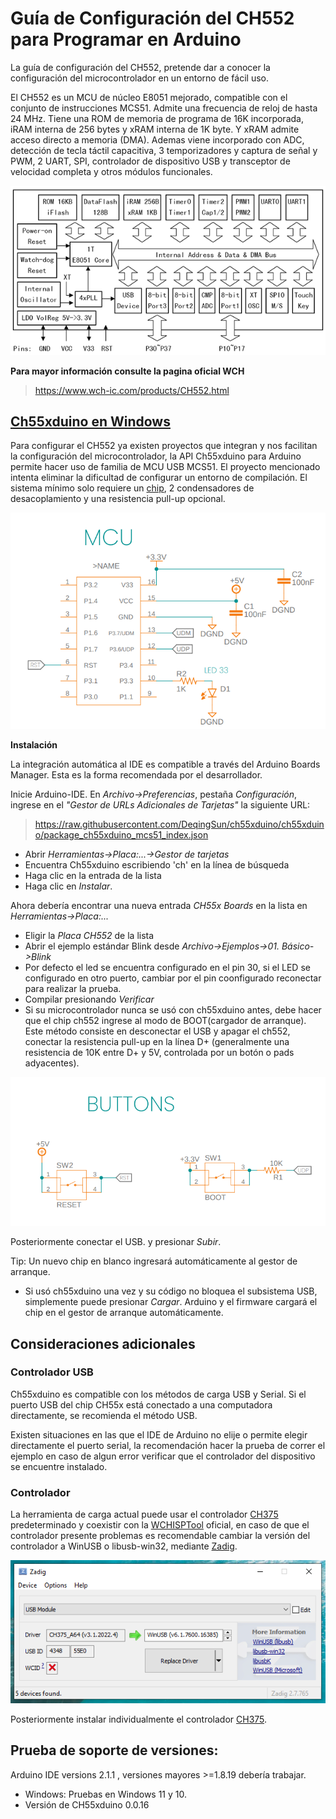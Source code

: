 

# Guía de Configuración del CH552 para Programar en Arduino

La guía de configuración del CH552, pretende dar a conocer la configuración del microcontrolador en un entorno de fácil uso. 

El CH552 es un MCU de núcleo E8051 mejorado, compatible con el conjunto de instrucciones MCS51. Admite una frecuencia de reloj de hasta 24 MHz. Tiene una ROM de memoria de programa de 16K incorporada, iRAM interna de 256 bytes y xRAM interna de 1K byte. Y xRAM admite acceso directo a memoria (DMA). Ademas viene incorporado con  ADC, detección de tecla táctil capacitiva, 3 temporizadores y captura de señal y PWM, 2 UART, SPI, controlador de dispositivo USB y transceptor de velocidad completa y otros módulos funcionales.


![systemblockdiagram](/img/systemblockdiagram.png)


**Para mayor información consulte la pagina oficial  WCH**
>https://www.wch-ic.com/products/CH552.html


## [Ch55xduino en Windows](https://github.com/DeqingSun/ch55xduino/tree/ch55xduino)
Para configurar el CH552 ya existen proyectos que integran y nos facilitan la configuración del microcontrolador, la API Ch55xduino para Arduino permite hacer uso de familia de MCU USB MCS51. El proyecto mencionado intenta eliminar la dificultad de configurar un entorno de compilación. El sistema mínimo solo requiere un [chip](https://github.com/UNIT-Electronics/CH552-en-Arduino/blob/main/hardware/CH552G%20Basic%20configuration.pdf), 2 condensadores de desacoplamiento y una resistencia pull-up opcional. 

![basic_mount](/img/basic_mount.png)

**Instalación**

La integración automática al IDE es compatible a través del Arduino Boards Manager. Esta es la forma recomendada por el desarrollador.

Inicie Arduino-IDE. En *Archivo->Preferencias*, pestaña *Configuración*, ingrese en el *"Gestor de URLs Adicionales de Tarjetas"* la siguiente URL:

> https://raw.githubusercontent.com/DeqingSun/ch55xduino/ch55xduino/package_ch55xduino_mcs51_index.json

* Abrir *Herramientas->Placa:...->Gestor de tarjetas*
* Encuentra Ch55xduino escribiendo 'ch' en la línea de búsqueda
* Haga clic en la entrada de la lista
* Haga clic en *Instalar*.

Ahora debería encontrar una nueva entrada *CH55x Boards* en la lista en
*Herramientas->Placa:...*

* Eligir la *Placa CH552* de la lista
* Abrir el ejemplo estándar Blink desde *Archivo->Ejemplos->01. Básico->Blink*
* Por defecto el led se encuentra configurado en el pin 30, si el LED se configurado en otro puerto, cambiar por el pin coonfigurado reconectar para realizar la prueba.
* Compilar presionando *Verificar*
* Si su microcontrolador nunca se usó con ch55xduino antes, debe hacer que el chip ch552 ingrese al modo de BOOT(cargador de arranque). Este método consiste en desconectar el USB y apagar el ch552, conectar la resistencia pull-up en la línea D+ (generalmente una resistencia de 10K entre D+ y 5V, controlada por un botón o pads adyacentes).

![buttons_leds](/img/button_leds.png)

 Posteriormente conectar el USB. y presionar *Subir*. 

Tip: Un nuevo chip en blanco ingresará automáticamente al gestor de arranque.

* Si usó ch55xduino una vez y su código no bloquea el subsistema USB, simplemente puede presionar *Cargar*. Arduino y el firmware cargará el chip en el gestor de arranque automáticamente.




## Consideraciones adicionales

### Controlador USB

Ch55xduino es compatible con los métodos de carga USB y Serial. Si el puerto USB del chip CH55x está conectado a una computadora directamente, se recomienda el método USB.

Existen situaciones en las que el IDE de Arduino no elije o permite elegir directamente el puerto serial, la recomendación hacer la prueba de correr el ejemplo en caso de algun error verificar que el controlador del dispositivo se encuentre instalado. 


### Controlador

La herramienta de carga actual puede usar el controlador [CH375](https://www.wch-ic.com/search?q=CH375&t=downloads) predeterminado y coexistir con la [WCHISPTool](http://www.wch.cn/downloads/WCHISPTool_Setup_exe.html) oficial, en caso de que el controlador presente problemas es recomendable cambiar la versión del controlador a WinUSB o libusb-win32, mediante [Zadig](https://zadig.akeo.ie/).

![Imagen de CDC de Zadig](/img/driver.png)

Posteriormente instalar individualmente el controlador [CH375](https://www.wch-ic.com/downloads/CH372DRV_EXE.html).

## Prueba de soporte de versiones:

Arduino IDE versions 2.1.1 ,  versiones mayores  >=1.8.19 debería trabajar.

* Windows: Pruebas en Windows 11 y 10.
* Versión de CH55xduino 0.0.16 
